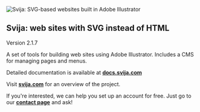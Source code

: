 ![Svija: SVG-based websites built in Adobe Illustrator](http://files.svija.com/github/readme-logo.png "Svija: SVG-based websites built in Adobe Illustrator")

**Svija: web sites with SVG instead of HTML**
---------------------------------------------

Version 2.1.7

A set of tools for building web sites using Adobe Illustrator.
Includes a CMS for managing pages and menus.

Detailed documentation is available at **[docs.svija.com][1]**

Visit **[svija.com][2]** for an overview of the project.

If you're interested, we can help you set up an account for free.
Just go to our **[contact page][3]** and ask!

[1]: https://docs.svija.com "Visit the documentation site"
[2]: https://svija.com "Visit the main site"
[3]: https://svija.com/en/contact "Contact us"
